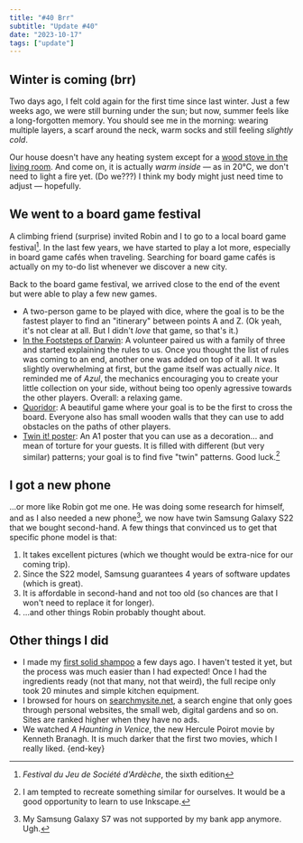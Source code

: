 ```yaml
---
title: "#40 Brr"
subtitle: "Update #40"
date: "2023-10-17"
tags: ["update"]
---
```


## Winter is coming (brr)

Two days ago, I felt cold again for the first time since last winter. Just a few weeks ago, we were still burning under the sun; but now, summer feels like a long-forgotten memory. You should see me in the morning: wearing multiple layers, a scarf around the neck, warm socks and still feeling _slightly cold_.

Our house doesn't have any heating system except for a [wood stove in the living room](/posts/25-unpacking-and-wood-stove-fires). And come on, it is actually _warm inside_ — as in 20°C, we don't need to light a fire yet. (Do we???) I think my body might just need time to adjust — hopefully.

## We went to a board game festival

A climbing friend (surprise) invited Robin and I to go to a local board game festival[^1]. In the last few years, we have started to play a lot more, especially in board game cafés when traveling. Searching for board game cafés is actually on my to-do list whenever we discover a new city.

Back to the board game festival, we arrived close to the end of the event but were able to play a few new games.

- A two-person game to be played with dice, where the goal is to be the fastest player to find an "itinerary" between points A and Z. (Ok yeah, it's not clear at all. But I didn't _love_ that game, so that's it.)
- [In the Footsteps of Darwin](https://boardgamegeek.com/boardgame/376683/footsteps-darwin): A volunteer paired us with a family of three and started explaining the rules to us. Once you thought the list of rules was coming to an end, another one was added on top of it all. It was slightly overwhelming at first, but the game itself was actually _nice_. It reminded me of _Azul_, the mechanics encouraging you to create your little collection on your side, without being too openly agressive towards the other players. Overall: a relaxing game.
- [Quoridor](https://boardgamegeek.com/boardgame/624/quoridor): A beautiful game where your goal is to be the first to cross the board. Everyone also has small wooden walls that they can use to add obstacles on the paths of other players.
- [Twin it! poster](https://www.cocktailgames.com/jeu/twin-it-poster/): An A1 poster that you can use as a decoration... and mean of torture for your guests. It is filled with different (but very similar) patterns; your goal is to find five "twin" patterns. Good luck.[^2]

[^1]: _Festival du Jeu de Société d'Ardèche_, the sixth edition
[^2]: I am tempted to recreate something similar for ourselves. It would be a good opportunity to learn to use Inkscape.

## I got a new phone

...or more like Robin got me one. He was doing some research for himself, and as I also needed a new phone[^3], we now have twin Samsung Galaxy S22 that we bought second-hand. A few things that convinced us to get that specific phone model is that:

1. It takes excellent pictures (which we thought would be extra-nice for our coming trip).
2. Since the S22 model, Samsung guarantees 4 years of software updates (which is great).
3. It is affordable in second-hand and not too old (so chances are that I won't need to replace it for longer).
4. ...and other things Robin probably thought about.

[^3]: My Samsung Galaxy S7 was not supported by my bank app anymore. Ugh.

## Other things I did

- I made my [first solid shampoo](/learning#making-solid-shampoo) a few days ago. I haven't tested it yet, but the process was much easier than I had expected! Once I had the ingredients ready (not that many, not that weird), the full recipe only took 20 minutes and simple kitchen equipment.
- I browsed for hours on [searchmysite.net](https://searchmysite.net/), a search engine that only goes through personal websites, the small web, digital gardens and so on. Sites are ranked higher when they have no ads.
- We watched <cite>A Haunting in Venice</cite>, the new Hercule Poirot movie by Kenneth Branagh. It is much darker that the first two movies, which I really liked. {end-key}
